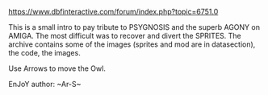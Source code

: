 https://www.dbfinteractive.com/forum/index.php?topic=6751.0

This is a small intro  to pay tribute to PSYGNOSIS and the superb AGONY on AMIGA. The most difficult was to recover and divert the SPRITES.
The archive contains some of the images (sprites and mod are in datasection), the code, the images.

Use Arrows to move the Owl.

EnJoY
author: ~Ar-S~
